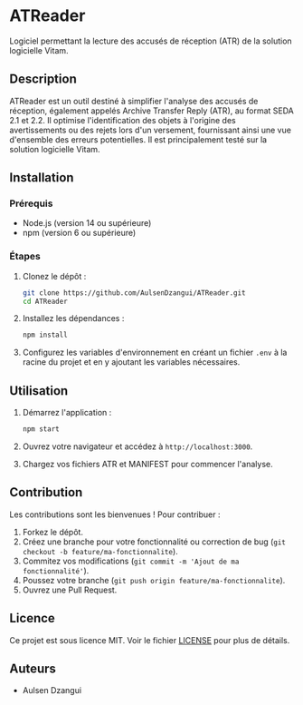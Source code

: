 # ATReader

Logiciel permettant la lecture des accusés de réception (ATR) de la solution logicielle Vitam.

## Description

ATReader est un outil destiné à simplifier l'analyse des accusés de réception, également appelés Archive Transfer Reply (ATR), au format SEDA 2.1 et 2.2. Il optimise l'identification des objets à l'origine des avertissements ou des rejets lors d'un versement, fournissant ainsi une vue d'ensemble des erreurs potentielles. Il est principalement testé sur la solution logicielle Vitam.

## Installation

### Prérequis

- Node.js (version 14 ou supérieure)
- npm (version 6 ou supérieure)

### Étapes

1. Clonez le dépôt :

    ```bash
    git clone https://github.com/AulsenDzangui/ATReader.git
    cd ATReader
    ```

2. Installez les dépendances :

    ```bash
    npm install
    ```

3. Configurez les variables d'environnement en créant un fichier `.env` à la racine du projet et en y ajoutant les variables nécessaires.

## Utilisation

1. Démarrez l'application :

    ```bash
    npm start
    ```

2. Ouvrez votre navigateur et accédez à `http://localhost:3000`.

3. Chargez vos fichiers ATR et MANIFEST pour commencer l'analyse.

## Contribution

Les contributions sont les bienvenues ! Pour contribuer :

1. Forkez le dépôt.
2. Créez une branche pour votre fonctionnalité ou correction de bug (`git checkout -b feature/ma-fonctionnalite`).
3. Commitez vos modifications (`git commit -m 'Ajout de ma fonctionnalité'`).
4. Poussez votre branche (`git push origin feature/ma-fonctionnalite`).
5. Ouvrez une Pull Request.

## Licence

Ce projet est sous licence MIT. Voir le fichier [LICENSE](LICENSE) pour plus de détails.

## Auteurs

- Aulsen Dzangui
